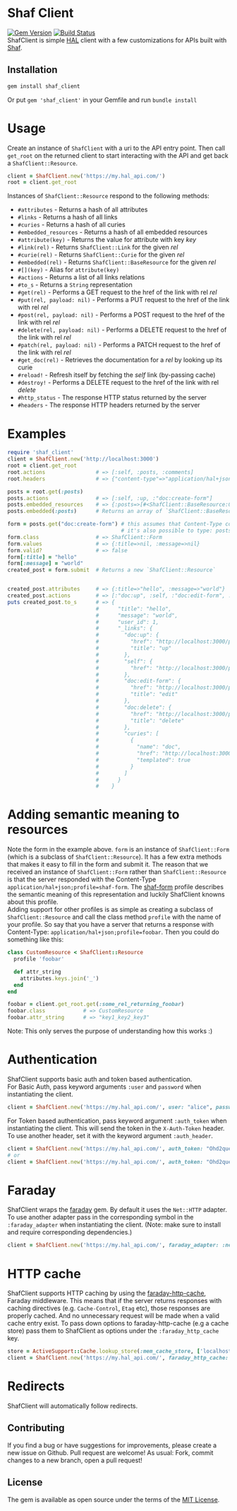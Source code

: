 # Shaf Client
[![Gem Version](https://badge.fury.io/rb/shaf_client.svg)](https://badge.fury.io/rb/shaf_client)
[![Build Status](https://travis-ci.org/sammyhenningsson/shaf_client.svg?branch=master)](https://travis-ci.org/sammyhenningsson/shaf_client)  
ShafClient is simple [HAL](http://stateless.co/hal_specification.html) client with a few customizations for APIs built with [Shaf](https://github.com/sammyhenningsson/shaf).

## Installation
```sh
gem install shaf_client
```
Or put `gem 'shaf_client'` in your Gemfile and run `bundle install`


# Usage
Create an instance of `ShafClient` with a uri to the API entry point. Then call `get_root` on the returned client to start interacting with the API and get back a `ShafClient::Resource`.
```ruby
client = ShafClient.new('https://my.hal_api.com/')
root = client.get_root
```

Instances of `ShafClient::Resource` respond to the following methods:
 - `#attributes`                    - Returns a hash of all attributes
 - `#links`                         - Returns a hash of all links
 - `#curies`                        - Returns a hash of all curies
 - `#embedded_resources`            - Returns a hash of all embedded resources
 - `#attribute(key)`                - Returns the value for attribute with key _key_
 - `#link(rel)`                     - Returns `ShafClient::Link` for the given _rel_
 - `#curie(rel)`                    - Returns `ShafClient::Curie` for the given _rel_
 - `#embedded(rel)`                 - Returns `ShafClient::BaseResource` for the given _rel_
 - `#[](key)`                       - Alias for `attribute(key)`
 - `#actions`                       - Returns a list of all links relations
 - `#to_s`                          - Returns a `String` representation
 - `#get(rel)`                      - Performs a GET request to the href of the link with rel _rel_
 - `#put(rel, payload: nil)`        - Performs a PUT request to the href of the link with rel _rel_
 - `#post(rel, payload: nil)`       - Performs a POST request to the href of the link with rel _rel_
 - `#delete(rel, payload: nil)`     - Performs a DELETE request to the href of the link with rel _rel_
 - `#patch(rel, payload: nil)`      - Performs a PATCH request to the href of the link with rel _rel_
 - `#get_doc(rel)`                  - Retrieves the documentation for a _rel_ by looking up its curie
 - `#reload!`                       - Refresh itself by fetching the _self_ link (by-passing cache)
 - `#destroy!`                      - Performs a DELETE request to the href of the link with rel _delete_
 - `#http_status`                   - The response HTTP status returned by the server
 - `#headers`                       - The response HTTP headers returned by the server


# Examples
```ruby
require 'shaf_client'
client = ShafClient.new('http://localhost:3000')
root = client.get_root
root.actions                # => [:self, :posts, :comments]
root.headers                # => {"content-type"=>"application/hal+json", "cache-control"=>"private, max-age=20"…

posts = root.get(:posts)
posts.actions               # => [:self, :up, :"doc:create-form"]
posts.embedded_resources    # => {:posts=>[#<ShafClient::BaseResource:0x00005615723cad10 @payload…
posts.embedded(:posts)      # Returns an array of `ShafClient::BaseResource` instances

form = posts.get("doc:create-form") # this assumes that Content-Type contains the profile 'shaf-form'.
                                    # it's also possible to type: posts.get("create-form") or posts.get(:create_form)
form.class                  # => ShafClient::Form
form.values                 # => {:title=>nil, :message=>nil}
form.valid?                 # => false
form[:title] = "hello"
form[:message] = "world"
created_post = form.submit  # Returns a new `ShafClient::Resource`


created_post.attributes     # => {:title=>"hello", :message=>"world"}
created_post.actions        # => [:"doc:up", :self, :"doc:edit-form", :"doc:delete"]
puts created_post.to_s      # => {
                            #      "title": "hello",
                            #      "message": "world",
                            #      "user_id": 1,
                            #      "_links": {
                            #        "doc:up": {
                            #          "href": "http://localhost:3000/posts",
                            #          "title": "up"
                            #        },
                            #        "self": {
                            #          "href": "http://localhost:3000/posts/1"
                            #        },
                            #        "doc:edit-form": {
                            #          "href": "http://localhost:3000/posts/1/edit",
                            #          "title": "edit"
                            #        },
                            #        "doc:delete": {
                            #          "href": "http://localhost:3000/posts/1",
                            #          "title": "delete"
                            #        },
                            #        "curies": [
                            #          {
                            #            "name": "doc",
                            #            "href": "http://localhost:3000/doc/post/rels/{rel}",
                            #            "templated": true
                            #          }
                            #        ]
                            #      }
                            #    }


```

# Adding semantic meaning to resources
Note the form in the example above. `form` is an instance of `ShafClient::Form` (which is a subclass of `ShafClient::Resource`).
It has a few extra methods that makes it easy to fill in the form and submit it. The reason that we received an instance of `ShafClient::Form` rather than `ShafClient::Resource` is that the server responded with the Content-Type `application/hal+json;profile=shaf-form`. The [shaf-form](https://gist.github.com/sammyhenningsson/39c8aafeaf60192b082762cbf3e08d57) profile describes the semantic meaning of this representation and luckily ShafClient knowns about this profile.  
Adding support for other profiles is as simple as creating a subclass of `ShafClient::Resource` and call the class method `profile` with the name of your profile. So say that you have a server that returns a response with Content-Type: `application/hal+json;profile=foobar`. Then you could do something like this:
```ruby
class CustomResource < ShafClient::Resource
  profile 'foobar'

  def attr_string
    attributes.keys.join('_')
  end
end

foobar = client.get_root.get(:some_rel_returning_foobar)
foobar.class            # => CustomResource
foobar.attr_string      # => "key1_key2_key3"
```
Note: This only serves the purpose of understanding how this works :)

# Authentication
ShafClient supports basic auth and token based authentication.  
For Basic Auth, pass keyword arguments `:user` and `password` when instantiating the client.
```ruby
client = ShafClient.new('https://my.hal_api.com/', user: "alice", password: "ecila")
```
For Token based authentication, pass keyword argument `:auth_token` when instantiating the client. This will send the token in the `X-Auth-Token` header. To use another header, set it with the keyword argument `:auth_header`.
```ruby
client = ShafClient.new('https://my.hal_api.com/', auth_token: "Ohd2quet")
# or
client = ShafClient.new('https://my.hal_api.com/', auth_token: "Ohd2quet", auth_header: "Authorization")
```

# Faraday
ShafClient wraps the [faraday](https://github.com/lostisland/faraday) gem. By default it uses the `Net::HTTP` adapter. To use another adapter pass in the corresponding symbol in the `:faraday_adapter` when instantiating the client. (Note: make sure to install and require corresponding dependencies.)
```ruby
client = ShafClient.new('https://my.hal_api.com/', faraday_adapter: :net_http_persistent)
```

# HTTP cache
ShafClient supports HTTP caching by using the [faraday-http-cache](https://github.com/plataformatec/faraday-http-cache), Faraday middleware.
This means that if the server returns responses with caching directives (e.g. `Cache-Control`, `Etag` etc), those responses are properly cached. And no unnecessary request will be made when a valid cache entry exist.
To pass down options to faraday-http-cache (e.g a cache store) pass them to ShafClient as options under the `:faraday_http_cache` key.
```ruby
store = ActiveSupport::Cache.lookup_store(:mem_cache_store, ['localhost:11211'])
client = ShafClient.new('https://my.hal_api.com/', faraday_http_cache: {store: store})
```

# Redirects
ShafClient will automatically follow redirects.  

## Contributing
If you find a bug or have suggestions for improvements, please create a new issue on Github. Pull request are welcome!
As usual: Fork, commit changes to a new branch, open a pull request!  

## License
The gem is available as open source under the terms of the [MIT License](https://opensource.org/licenses/MIT).
